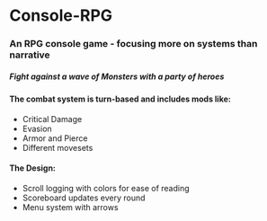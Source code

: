 # Console-RPG
### An RPG console game - focusing more on systems than narrative 
##### Fight against a wave of Monsters with a party of heroes

#### The combat system is turn-based and includes mods like:
- Critical Damage
- Evasion
- Armor and Pierce
- Different movesets

#### The Design:
- Scroll logging with colors for ease of reading
- Scoreboard updates every round
- Menu system with arrows
